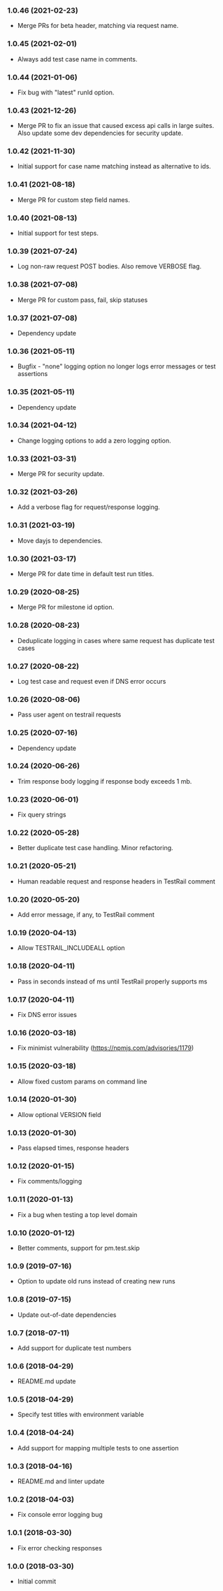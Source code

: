 ### 1.0.46 (2021-02-23)
* Merge PRs for beta header, matching via request name.
### 1.0.45 (2021-02-01)
* Always add test case name in comments.
### 1.0.44 (2021-01-06)
* Fix bug with "latest" runId option.
### 1.0.43 (2021-12-26)
* Merge PR to fix an issue that caused excess api calls in large suites.  Also update some dev dependencies for security update.
### 1.0.42 (2021-11-30)
* Initial support for case name matching instead as alternative to ids.
### 1.0.41 (2021-08-18)
* Merge PR for custom step field names.
### 1.0.40 (2021-08-13)
* Initial support for test steps.
### 1.0.39 (2021-07-24)
* Log non-raw request POST bodies.  Also remove VERBOSE flag.
### 1.0.38 (2021-07-08)
* Merge PR for custom pass, fail, skip statuses
### 1.0.37 (2021-07-08)
* Dependency update
### 1.0.36 (2021-05-11)
* Bugfix - "none" logging option no longer logs error messages or test assertions
### 1.0.35 (2021-05-11)
* Dependency update
### 1.0.34 (2021-04-12)
* Change logging options to add a zero logging option.
### 1.0.33 (2021-03-31)
* Merge PR for security update.
### 1.0.32 (2021-03-26)
* Add a verbose flag for request/response logging.
### 1.0.31 (2021-03-19)
* Move dayjs to dependencies.
### 1.0.30 (2021-03-17)
* Merge PR for date time in default test run titles.

### 1.0.29 (2020-08-25)
* Merge PR for milestone id option.

### 1.0.28 (2020-08-23)
* Deduplicate logging in cases where same request has duplicate test cases

### 1.0.27 (2020-08-22)
* Log test case and request even if DNS error occurs

### 1.0.26 (2020-08-06)
* Pass user agent on testrail requests

### 1.0.25 (2020-07-16)
* Dependency update

### 1.0.24 (2020-06-26)
* Trim response body logging if response body exceeds 1 mb.

### 1.0.23 (2020-06-01)
* Fix query strings

### 1.0.22 (2020-05-28)
* Better duplicate test case handling.  Minor refactoring.

### 1.0.21 (2020-05-21)
* Human readable request and response headers in TestRail comment

### 1.0.20 (2020-05-20)
* Add error message, if any, to TestRail comment

### 1.0.19 (2020-04-13)
* Allow TESTRAIL_INCLUDEALL option

### 1.0.18 (2020-04-11)
* Pass in seconds instead of ms until TestRail properly supports ms

### 1.0.17 (2020-04-11)
* Fix DNS error issues

### 1.0.16 (2020-03-18)
* Fix minimist vulnerability (https://npmjs.com/advisories/1179)

### 1.0.15 (2020-03-18)
* Allow fixed custom params on command line

### 1.0.14 (2020-01-30)
* Allow optional VERSION field

### 1.0.13 (2020-01-30)
* Pass elapsed times, response headers

### 1.0.12 (2020-01-15)
* Fix comments/logging

### 1.0.11 (2020-01-13)
* Fix a bug when testing a top level domain

### 1.0.10 (2020-01-12)
* Better comments, support for pm.test.skip

### 1.0.9 (2019-07-16)
* Option to update old runs instead of creating new runs

### 1.0.8 (2019-07-15)
* Update out-of-date dependencies

### 1.0.7 (2018-07-11)
* Add support for duplicate test numbers

### 1.0.6 (2018-04-29)
* README.md update

### 1.0.5 (2018-04-29)
* Specify test titles with environment variable

### 1.0.4 (2018-04-24)
* Add support for mapping multiple tests to one assertion

### 1.0.3 (2018-04-16)
* README.md and linter update

### 1.0.2 (2018-04-03)
* Fix console error logging bug

### 1.0.1 (2018-03-30)
* Fix error checking responses

### 1.0.0 (2018-03-30)
* Initial commit
